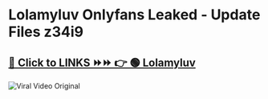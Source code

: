 
 # Lolamyluv Onlyfans Leaked - Update Files z34i9

## <h2><a href="https://clipsfans.com/Lolamyluv&ref=git">🔗 Click to LINKS ⏩⏩ 👉 🟢 Lolamyluv </a></h2>

<a href="https://clipsfans.com/Lolamyluv&ref=git" rel="nofollow" data-target="animated-image.originalLink"><img src="https://i.ibb.co.com/xMMVF88/686577567.gif" alt="Viral Video Original" style="max-width: 100%; display: inline-block;" data-target="animated-image.originalImage"></a>

